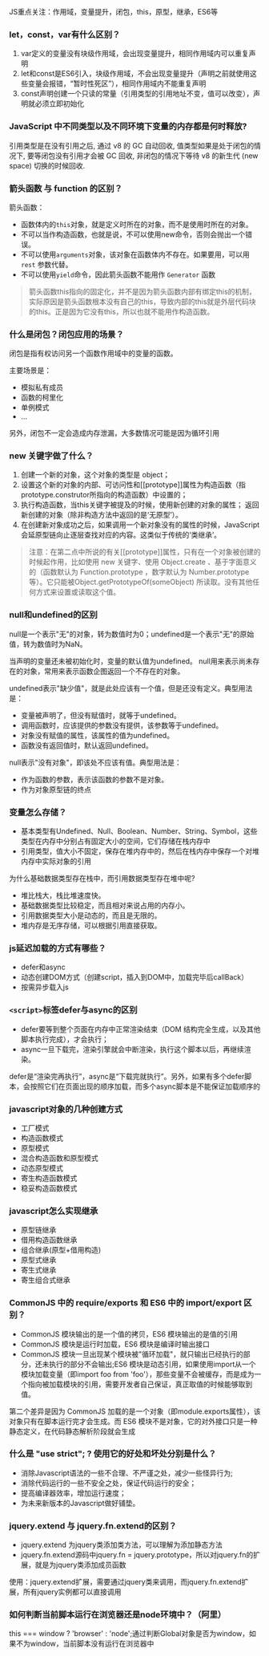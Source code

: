 JS重点关注：作用域，变量提升，闭包，this，原型，继承，ES6等

### let，const，var有什么区别？

1. var定义的变量没有块级作用域，会出现变量提升，相同作用域内可以重复声明
2. let和const是ES6引入，块级作用域，不会出现变量提升（声明之前就使用这些变量会报错，“暂时性死区”），相同作用域内不能重复声明
3. const声明创建一个只读的常量（引用类型的引用地址不变，值可以改变），声明就必须立即初始化

### JavaScript 中不同类型以及不同环境下变量的内存都是何时释放?

引用类型是在没有引用之后, 通过 v8 的 GC 自动回收, 值类型如果是处于闭包的情况下, 要等闭包没有引用才会被 GC 回收, 非闭包的情况下等待 v8 的新生代 (new space) 切换的时候回收.

### 箭头函数 与 function 的区别？

箭头函数：

- 函数体内的`this`对象，就是定义时所在的对象，而不是使用时所在的对象。
- 不可以当作构造函数，也就是说，不可以使用new命令，否则会抛出一个错误。
- 不可以使用`arguments`对象，该对象在函数体内不存在。如果要用，可以用 `rest` 参数代替。
- 不可以使用`yield`命令，因此箭头函数不能用作 `Generator` 函数

> 箭头函数this指向的固定化，并不是因为箭头函数内部有绑定this的机制，实际原因是箭头函数根本没有自己的this，导致内部的this就是外层代码块的this。正是因为它没有this，所以也就不能用作构造函数。

### 什么是闭包？闭包应用的场景？

闭包是指有权访问另一个函数作用域中的变量的函数。

主要场景是：

- 模拟私有成员
- 函数的柯里化
- 单例模式
- ...

另外，闭包不一定会造成内存泄漏，大多数情况可能是因为循环引用

### new 关键字做了什么？

1. 创建一个新的对象，这个对象的类型是 object；
2. 设置这个新的对象的内部、可访问性和[[prototype]]属性为构造函数（指prototype.construtor所指向的构造函数）中设置的；
3. 执行构造函数，当this关键字被提及的时候，使用新创建的对象的属性； 返回新创建的对象（除非构造方法中返回的是‘无原型’）。
4. 在创建新对象成功之后，如果调用一个新对象没有的属性的时候，JavaScript 会延原型链向止逐层查找对应的内容。这类似于传统的‘类继承’。

> 注意：在第二点中所说的有关[[prototype]]属性，只有在一个对象被创建的时候起作用，比如使用 new 关键字、使用 Object.create 、基于字面意义的（函数默认为 Function.prototype ，数字默认为 Number.prototype 等）。它只能被Object.getPrototypeOf(someObject) 所读取。没有其他任何方式来设置或读取这个值。

### null和undefined的区别

null是一个表示"无"的对象，转为数值时为0；undefined是一个表示"无"的原始值，转为数值时为NaN。

当声明的变量还未被初始化时，变量的默认值为undefined。 null用来表示尚未存在的对象，常用来表示函数企图返回一个不存在的对象。

undefined表示"缺少值"，就是此处应该有一个值，但是还没有定义。典型用法是：

- 变量被声明了，但没有赋值时，就等于undefined。
- 调用函数时，应该提供的参数没有提供，该参数等于undefined。
- 对象没有赋值的属性，该属性的值为undefined。
- 函数没有返回值时，默认返回undefined。

null表示"没有对象"，即该处不应该有值。典型用法是：

- 作为函数的参数，表示该函数的参数不是对象。
- 作为对象原型链的终点

### 变量怎么存储？

- 基本类型有Undefined、Null、Boolean、Number、String、Symbol，这些类型在内存中分别占有固定大小的空间，它们存储在栈内存中
- 引用类型，值大小不固定，保存在堆内存中的，然后在栈内存中保存一个对堆内存中实际对象的引用

为什么基础数据类型存在栈中，而引用数据类型存在堆中呢?

- 堆比栈大，栈比堆速度快。
- 基础数据类型比较稳定，而且相对来说占用的内存小。
- 引用数据类型大小是动态的，而且是无限的。
- 堆内存是无序存储，可以根据引用直接获取。

### js延迟加载的方式有哪些？

- defer和async
- 动态创建DOM方式（创建script，插入到DOM中，加载完毕后callBack）
- 按需异步载入js

### `<script>`标签defer与async的区别

- defer要等到整个页面在内存中正常渲染结束（DOM 结构完全生成，以及其他脚本执行完成），才会执行；
- async一旦下载完，渲染引擎就会中断渲染，执行这个脚本以后，再继续渲染。

defer是“渲染完再执行”，async是“下载完就执行”。另外，如果有多个defer脚本，会按照它们在页面出现的顺序加载，而多个async脚本是不能保证加载顺序的

### javascript对象的几种创建方式

- 工厂模式
- 构造函数模式
- 原型模式
- 混合构造函数和原型模式
- 动态原型模式
- 寄生构造函数模式
- 稳妥构造函数模式

### javascript怎么实现继承

- 原型链继承
- 借用构造函数继承
- 组合继承(原型+借用构造)
- 原型式继承
- 寄生式继承
- 寄生组合式继承

### CommonJS 中的 require/exports 和 ES6 中的 import/export 区别？

- CommonJS 模块输出的是一个值的拷贝，ES6 模块输出的是值的引用
- CommonJS 模块是运行时加载，ES6 模块是编译时输出接口
- CommonJS 模块一旦出现某个模块被"循环加载"，就只输出已经执行的部分，还未执行的部分不会输出;ES6 模块是动态引用，如果使用import从一个模块加载变量（即import foo from 'foo'），那些变量不会被缓存，而是成为一个指向被加载模块的引用，需要开发者自己保证，真正取值的时候能够取到值。

第二个差异是因为 CommonJS 加载的是一个对象（即module.exports属性），该对象只有在脚本运行完才会生成。而 ES6 模块不是对象，它的对外接口只是一种静态定义，在代码静态解析阶段就会生成

### 什么是 "use strict"; ? 使用它的好处和坏处分别是什么？

- 消除Javascript语法的一些不合理、不严谨之处，减少一些怪异行为;
- 消除代码运行的一些不安全之处，保证代码运行的安全；
- 提高编译器效率，增加运行速度；
- 为未来新版本的Javascript做好铺垫。

### jquery.extend 与 jquery.fn.extend的区别？

- jquery.extend 为jquery类添加类方法，可以理解为添加静态方法
- jquery.fn.extend源码中jquery.fn = jquery.prototype，所以对jquery.fn的扩展，就是为jquery类添加成员函数

使用：jquery.extend扩展，需要通过jquery类来调用，而jquery.fn.extend扩展，所有jquery实例都可以直接调用

### 如何判断当前脚本运行在浏览器还是node环境中？（阿里）

this === window ? 'browser' : 'node';通过判断Global对象是否为window，如果不为window，当前脚本没有运行在浏览器中


